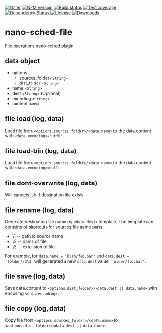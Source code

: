 [![Gitter][gitter-image]][gitter-url]
[![NPM version][npm-image]][npm-url]
[![Build status][travis-image]][travis-url]
[![Test coverage][coveralls-image]][coveralls-url]
[![Dependency Status][david-image]][david-url]
[![License][license-image]][license-url]
[![Downloads][downloads-image]][downloads-url]


# nano-sched-file
File operations nano-sched plugin

## data object

* options
  * sources_folder `<String>`
  * dist_folder `<String>`
* name `<String>`
* dest `<String>` (Optional)
* encoding `<String>`
* content `<any>`


## file.load (log, data)

Load file from `<options.sources_folder>/<data.name>` to the data.content with `<data.encoding>='utf8'`.

## file.load-bin (log, data)

Load file from `<options.sources_folder>/<data.name>` to the data.content with `<data.encoding>=null`.

## file.dont-overwrite (log, data)

Will cancels job if destination file exists.

## file.rename (log, data)

Generate destination file name by `<data.dest>` template. The template can contains of shortcuts for
sources file name parts:
* \1 -- path to source name
* \2 -- name of file
* \3 -- extension of file

For example, for `data.name = 'blah/foo.bar'` and `data.dest = 'folder/\2\3'` will generated a new
`data.dest` value `'folder/foo.bar'`.


## file.save (log, data)

Save data.content to `<options.dist_folder>/<data.dest || data.name>` with encoding `<data.encoding>`.

## file.copy (log, data)

Copy file from `<options.sources_folder>/<data.name>` to `<options.dist_folder>/<data.dest || data.name>`.



[bithound-image]: https://www.bithound.io/github/Holixus/nano-sched-file/badges/score.svg
[bithound-url]: https://www.bithound.io/github/Holixus/nano-sched-file

[gitter-image]: https://badges.gitter.im/Holixus/nano-sched-file.svg
[gitter-url]: https://gitter.im/Holixus/nano-sched-file

[npm-image]: https://badge.fury.io/js/nano-sched-file.svg
[npm-url]: https://badge.fury.io/js/nano-sched-file

[github-tag]: http://img.shields.io/github/tag/Holixus/nano-sched-file.svg
[github-url]: https://github.com/Holixus/nano-sched-file/tags

[travis-image]: https://travis-ci.org/Holixus/nano-sched-file.svg?branch=master
[travis-url]: https://travis-ci.org/Holixus/nano-sched-file

[coveralls-image]: https://coveralls.io/repos/github/Holixus/nano-sched-file/badge.svg?branch=master
[coveralls-url]: https://coveralls.io/github/Holixus/nano-sched-file?branch=master

[david-image]: https://david-dm.org/Holixus/nano-sched-file.svg
[david-url]: https://david-dm.org/Holixus/nano-sched-file

[license-image]: https://img.shields.io/badge/license-MIT-blue.svg
[license-url]: LICENSE

[downloads-image]: http://img.shields.io/npm/dt/nano-sched-file.svg
[downloads-url]: https://npmjs.org/package/nano-sched-file
